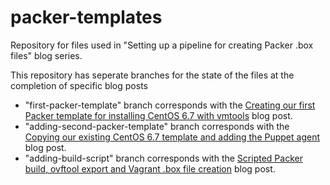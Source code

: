 # packer-templates
Repository for files used in "Setting up a pipeline for creating Packer .box files" blog series.

This repository has seperate branches for the state of the files at the completion of specific blog posts  

* "first-packer-template" branch corresponds with the [Creating our first Packer template for installing CentOS 6.7 with vmtools](http://192.168.1.17:4000/2015/12/25/creating-a-packer-template-for-installing-centos-67/) blog post.
* "adding-second-packer-template" branch corresponds with the [Copying our existing CentOS 6.7 template and adding the Puppet agent](https://sdorsett.github.io/2015/12/26/copy-our-existing-template-and-add-the-puppet-agent/) blog post.
* "adding-build-script" branch corresponds with the [Scripted Packer build, ovftool export and Vagrant .box file creation](https://sdorsett.github.io/2015/12/28/scripted-packer-build-and-export/) blog post.
